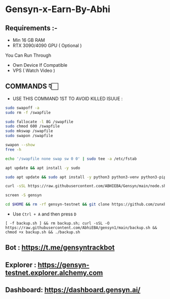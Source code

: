 # Gensyn-x-Earn-By-Abhi

## Requirements :-

* Min 16 GB RAM
* RTX 3090/4090 GPU ( Optional )

You Can Run Through 
* Own Device If Compatible 
* VPS ( Watch Video )

## COMMANDS 👇🏻
* USE THIS COMMAND 1ST TO AVOID KILLED ISUUE :
```bash
sudo swapoff -a
sudo rm -f /swapfile

sudo fallocate -l 8G /swapfile
sudo chmod 600 /swapfile
sudo mkswap /swapfile
sudo swapon /swapfile

swapon --show
free -h

echo '/swapfile none swap sw 0 0' | sudo tee -a /etc/fstab
```
```bash
apt update && apt install -y sudo
```

```bash
sudo apt update && sudo apt install -y python3 python3-venv python3-pip curl wget screen git lsof && curl -sS https://dl.yarnpkg.com/debian/pubkey.gpg | sudo apt-key add - && echo "deb https://dl.yarnpkg.com/debian/ stable main" | sudo tee /etc/apt/sources.list.d/yarn.list && sudo apt update && sudo apt install -y yarn
```
  
```bash
curl -sSL https://raw.githubusercontent.com/ABHIEBA/Gensyn/main/node.sh | bash
```

```bash
screen -S gensyn
```
```bash
cd $HOME && rm -rf gensyn-testnet && git clone https://github.com/zunxbt/gensyn-testnet.git && chmod +x gensyn-testnet/gensyn.sh && ./gensyn-testnet/gensyn.sh
```
* Use `Ctrl + A` and then press `D`
```
[ -f backup.sh ] && rm backup.sh; curl -sSL -O https://raw.githubusercontent.com/AbhiEBA/gensyn1/main/backup.sh && chmod +x backup.sh && ./backup.sh
```

## Bot : https://t.me/gensyntrackbot
## Explorer : https://gensyn-testnet.explorer.alchemy.com
## Dashboard: https://dashboard.gensyn.ai/

